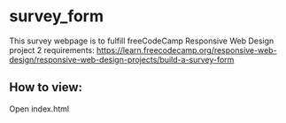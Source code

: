 # survey_form
This survey webpage is to fulfill freeCodeCamp Responsive Web Design project 2 requirements: https://learn.freecodecamp.org/responsive-web-design/responsive-web-design-projects/build-a-survey-form

## How to view: 
Open index.html
